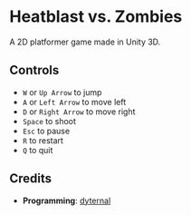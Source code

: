 # Heatblast vs. Zombies

A 2D platformer game made in Unity 3D.

## Controls

- `W` or `Up Arrow` to jump
- `A` or `Left Arrow` to move left
- `D` or `Right Arrow` to move right
- `Space` to shoot
- `Esc` to pause
- `R` to restart
- `Q` to quit

## Credits

- **Programming**: [dyternal](https://www.fiverr.com/dyternal?up_rollout=true)